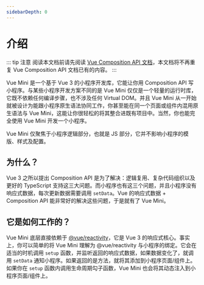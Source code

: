 ```yaml
---
sidebarDepth: 0
---
```


# 介绍

::: tip 注意
阅读本文档前请先阅读 [Vue Composition API 文档](https://composition-api.vuejs.org/)，本文档将不再重复 Vue Composition API 文档已有的内容。
:::

Vue Mini 是一个基于 Vue 3 的小程序开发库，它能让你用 Composition API 写小程序。与某些小程序开发方案不同的是 Vue Mini 仅仅是一个轻量的运行时库，它既不依赖任何编译步骤，也不涉及任何 Virtual DOM。并且 Vue Mini 从一开始就被设计为能跟小程序原生语法协同工作，你甚至能在同一个页面或组件内混用原生语法与 Vue Mini，这能让你很轻松的将其整合进既有项目中。当然，你也能完全使用 Vue Mini 开发一个小程序。

Vue Mini 仅聚焦于小程序逻辑部分，也就是 JS 部分，它并不影响小程序的模版、样式及配置。

## 为什么？

Vue 3 之所以提出 Composition API 是为了解决：逻辑复用、复杂代码组织以及更好的 TypeScript 支持这三大问题。而小程序也有这三个问题，并且小程序没有响应式数据，每次更新数据需要调用 `setData`。Vue 的响应式数据 + Composition API 能非常好的解决这些问题，于是就有了 Vue Mini。

## 它是如何工作的？

Vue Mini 底层直接依赖于 [@vue/reactivity](https://github.com/vuejs/vue-next/tree/master/packages/reactivity)，它是 Vue 3 的响应式核心。事实上，你可以简单的将 Vue Mini 理解为 @vue/reactivity 与小程序的绑定。它会在适当的时机调用 `setup` 函数，并监听返回的响应式数据，如果数据变化了，就调用 `setData` 通知小程序。如果返回的是方法，就将其添加到小程序页面/组件上。如果你在 `setup` 函数内调用生命周期勾子函数，Vue Mini 也会将其动态注入到小程序页面/组件上。
